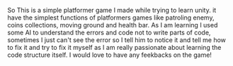 So This is a simple platformer game I made while trying to learn unity. it have the simplest functions of platformers games like patroling enemy, coins collections, moving ground and health bar.
As I am learning I used some AI to understand the errors and code not to write parts of code, sometimes I just can't see the error so I tell him to notice it and tell me how to fix it and try to fix it myself as I am really passionate about learning the code structure itself.
I would love to have any feekbacks on the game!
